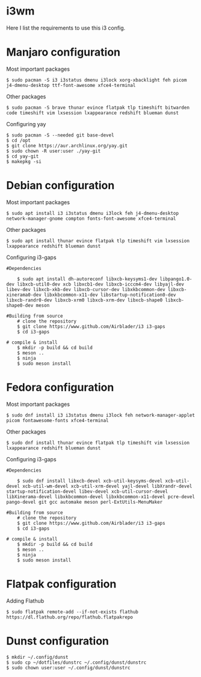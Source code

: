 # i3wm

Here I list the requirements to use this i3 config.

# Manjaro configuration

Most important packages

    $ sudo pacman -S i3 i3status dmenu i3lock xorg-xbacklight feh picom j4-dmenu-desktop ttf-font-awesome xfce4-terminal

Other packages

    $ sudo pacman -S brave thunar evince flatpak tlp timeshift bitwarden code timeshift vim lxsession lxappearance redshift blueman dunst

Configuring yay

    $ sudo pacman -S --needed git base-devel
    $ cd /opt
    $ git clone https://aur.archlinux.org/yay.git
    $ sudo chown -R user:user ./yay-git
    $ cd yay-git
    $ makepkg -si


# Debian configuration

Most important packages

    $ sudo apt install i3 i3status dmenu i3lock feh j4-dmenu-desktop network-manager-gnome compton fonts-font-awesome xfce4-terminal

Other packages

    $ sudo apt install thunar evince flatpak tlp timeshift vim lxsession lxappearance redshift blueman dunst

Configuring i3-gaps
    
    #Dependencies

        $ sudo apt install dh-autoreconf libxcb-keysyms1-dev libpango1.0-dev libxcb-util0-dev xcb libxcb1-dev libxcb-icccm4-dev libyajl-dev libev-dev libxcb-xkb-dev libxcb-cursor-dev libxkbcommon-dev libxcb-xinerama0-dev libxkbcommon-x11-dev libstartup-notification0-dev libxcb-randr0-dev libxcb-xrm0 libxcb-xrm-dev libxcb-shape0 libxcb-shape0-dev meson
    
    #Building from source
        # clone the repository
        $ git clone https://www.github.com/Airblader/i3 i3-gaps
        $ cd i3-gaps

    # compile & install
        $ mkdir -p build && cd build
        $ meson ..
        $ ninja
        $ sudo meson install


# Fedora configuration

Most important packages

    $ sudo dnf install i3 i3status dmenu i3lock feh network-manager-applet picom fontawesome-fonts xfce4-terminal

Other packages

    $ sudo dnf install thunar evince flatpak tlp timeshift vim lxsession lxappearance redshift blueman dunst

Configuring i3-gaps
    
    #Dependencies

        $ sudo dnf install libxcb-devel xcb-util-keysyms-devel xcb-util-devel xcb-util-wm-devel xcb-util-xrm-devel yajl-devel libXrandr-devel startup-notification-devel libev-devel xcb-util-cursor-devel libXinerama-devel libxkbcommon-devel libxkbcommon-x11-devel pcre-devel pango-devel git gcc automake meson perl-ExtUtils-MenuMaker

    #Building from source
        # clone the repository
        $ git clone https://www.github.com/Airblader/i3 i3-gaps
        $ cd i3-gaps

    # compile & install
        $ mkdir -p build && cd build
        $ meson ..
        $ ninja
        $ sudo meson install


# Flatpak configuration

Adding Flathub

    $ sudo flatpak remote-add --if-not-exists flathub https://dl.flathub.org/repo/flathub.flatpakrepo

# Dunst configuration
    
    
    $ mkdir ~/.config/dunst
    $ sudo cp ~/dotfiles/dunstrc ~/.config/dunst/dunstrc
    $ sudo chown user:user ~/.config/dunst/dunstrc
